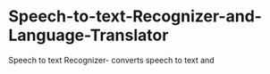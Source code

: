 # Speech-to-text-Recognizer-and-Language-Translator
Speech to text Recognizer- converts speech to text and 
